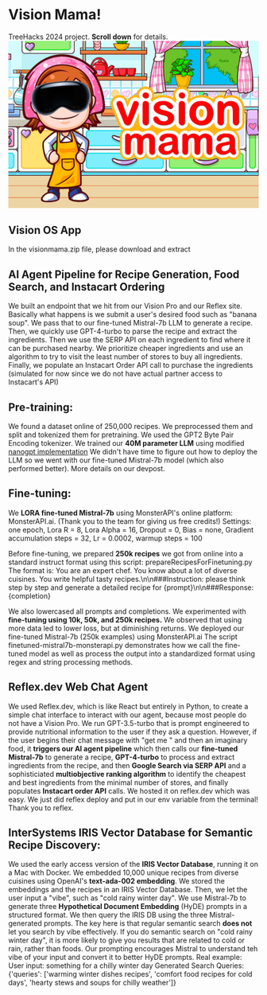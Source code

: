 # Vision Mama!
TreeHacks 2024 project.
**Scroll down** for details.
![VisionMama Photo](https://github.com/andrewgcodes/treehacks2024/blob/main/visionmama-photo.png?raw=true)

## Vision OS App
In the visionmama.zip file, please download and extract

## AI Agent Pipeline for Recipe Generation, Food Search, and Instacart Ordering
We built an endpoint that we hit from our Vision Pro and our Reflex site.
Basically what happens is we submit a user's desired food such as "banana soup". We pass that to our fine-tuned Mistral-7b LLM to generate a recipe. Then, we quickly use GPT-4-turbo to parse the recipe and extract the ingredients. Then we use the SERP API on each ingredient to find where it can be purchased nearby. We prioritize cheaper ingredients and use an algorithm to try to visit the least number of stores to buy all ingredients. Finally, we populate an Instacart Order API call to purchase the ingredients (simulated for now since we do not have actual partner access to Instacart's API)

## Pre-training:
We found a dataset online of 250,000 recipes. We preprocessed them and split and tokenized them for pretraining.
We used the GPT2 Byte Pair Encoding tokenizer.
We trained our **40M parameter LLM** using modified [nanogpt implementation](https://github.com/karpathy/nanoGPT)
We didn't have time to figure out how to deploy the LLM so we went with our fine-tuned Mistral-7b model (which also performed better).
More details on our devpost.

## Fine-tuning:
We **LORA fine-tuned Mistral-7b** using MonsterAPI's online platform: MonsterAPI.ai. (Thank you to the team for giving us free credits!)
Settings: one epoch, Lora R = 8, Lora Alpha = 16, Dropout = 0, Bias = none, Gradient accumulation steps = 32, Lr = 0.0002, warmup steps = 100

Before fine-tuning, we prepared **250k recipes** we got from online into a standard instruct format using this script: prepareRecipesForFinetuning.py
The format is:
You are an expert chef. You know about a lot of diverse cuisines. You write helpful tasty recipes.\n\n###Instruction: please think step by step and generate a detailed recipe for {prompt}\n\n###Response:{completion}

We also lowercased all prompts and completions.
We experimented with **fine-tuning using 10k, 50k, and 250k recipes.**
We observed that using more data led to lower loss, but at diminishing returns.
We deployed our fine-tuned Mistral-7b (250k examples) using MonsterAPI.ai
The script finetuned-mistral7b-monsterapi.py demonstrates how we call the fine-tuned model as well as process the output into a standardized format using regex and string processing methods.

## Reflex.dev Web Chat Agent
We used Reflex.dev, which is like React but entirely in Python, to create a simple chat interface to interact with our agent, because most people do not have a Vision Pro.
We run GPT-3.5-turbo that is prompt engineered to provide nutritional information to the user if they ask a question. However, if the user begins their chat message with "get me " and then an imaginary food, it **triggers our AI agent pipeline** which then calls our **fine-tuned Mistral-7b** to generate a recipe, **GPT-4-turbo** to process and extract ingredients from the recipe, and then **Google Search via SERP API** and a sophisticiated **multiobjective ranking algorithm** to identify the cheapest and best ingredients from the minimal number of stores, and finally populates **Instacart order API** calls.
We hosted it on reflex.dev which was easy. We just did reflex deploy and put in our env variable from the terminal! Thank you to reflex.

## InterSystems IRIS Vector Database for Semantic Recipe Discovery:
We used the early access version of the **IRIS Vector Database**, running it on a Mac with Docker.
We embedded 10,000 unique recipes from diverse cuisines using OpenAI's **text-ada-002 embedding**.
We stored the embeddings and the recipes in an IRIS Vector Database.
Then, we let the user input a "vibe", such as "cold rainy winter day".
We use Mistral-7b to generate three **Hypothetical Document Embedding** (HyDE) prompts in a structured format.
We then query the IRIS DB using the three Mistral-generated prompts.
The key here is that regular semantic search **does not** let you search by vibe effectively.
If you do semantic search on "cold rainy winter day", it is more likely to give you results that are related to cold or rain, rather than foods.
Our prompting encourages Mistral to understand teh vibe of your input and convert it to better HyDE prompts.
Real example:
User input: something for a chilly winter day
Generated Search Queries: {'queries': ['warming winter dishes recipes', 'comfort food recipes for cold days', 'hearty stews and soups for chilly weather']}

